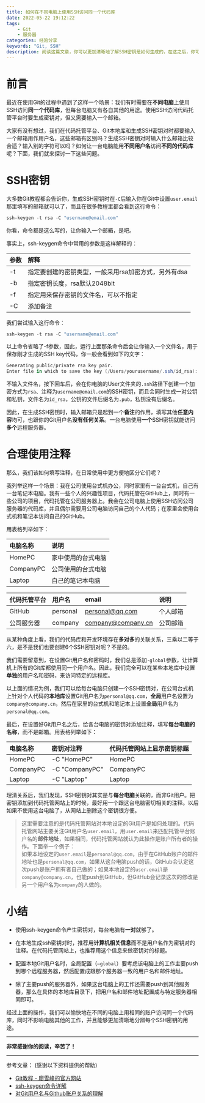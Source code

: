```yaml
---
title: 如何在不同电脑上使用SSH访问同一个代码库
date: 2022-05-22 19:12:22
tags:
    - Git
    - 服务器
categories: 经验分享
keywords: "Git, SSH"
description: 阅读这篇文章，你可以更加清晰地了解SSH密钥是如何生成的，在这之后，你可以尝试在不同的电脑上用相同的账户访问同一个代码库，同时不影响电脑其他的工作
---
```

# 前言
最近在使用Git的过程中遇到了这样一个场景：我们有时需要在**不同电脑**上使用SSH访问**同一个代码库**，但每台电脑又有各自其他的用途。使用SSH访问代码托管平台时要生成密钥对，但又需要输入一个邮箱。

大家有没有想过，我们在代码托管平台、Git本地库和生成SSH密钥对时都要输入一个邮箱用作用户名，这些邮箱有区别吗？生成SSH密钥对时输入什么邮箱比较合适？输入别的字符可以吗？如何让一台电脑能用**不同用户名**访问**不同的代码库**呢？下面，我们就来探讨一下这些问题。

# SSH密钥
大多数Git教程都会告诉你，生成SSH密钥时在`-C`后输入你在Git中设置`user.email`那里填写的邮箱就可以了，而且在很多教程里都会看到这行命令：

```powershell
ssh-keygen -t rsa -C "username@email.com"
```

你看，命令都是这么写的，让你输入一个邮箱，是吧。

事实上，ssh-keygen命令中常用的参数是这样解释的：

| 参数  | 解释                            |
|:----|:------------------------------|
| -t  | 指定要创建的密钥类型，一般采用rsa加密方式，另外有dsa |
| -b  | 指定密钥长度，rsa默认2048bit           |
| -f  | 指定用来保存密钥的文件名，可以不指定            |
| -C  | 添加备注                          |

我们尝试输入这行命令：

```powershell
ssh-keygen -t rsa -C "username@email.com"
```

以上命令省略了-f参数，因此，运行上面那条命令后会让你输入一个文件名，用于保存刚才生成的SSH key代码，你一般会看到如下的文字：

```powershell
Generating public/private rsa key pair.
Enter file in which to save the key (/Users/yourusername/.ssh/id_rsa): [Press enter]
```

不输入文件名，按下回车后，会在你电脑的User文件夹的`.ssh`路径下创建一个加密方式为`rsa`、注释为`username@email.com`的SSH密钥，而且会同时生成一对公钥和私钥，文件名为`id_rsa`，公钥的文件后缀名为`.pub`，私钥没有后缀名。

因此，在生成SSH密钥时，输入邮箱只是起到一个**备注**的作用，填写其他**任意内容**均可，也跟你的Git用户名**没有任何关系**。一台电脑使用**一个**SSH密钥就能访问**多个**远程服务器。

# 合理使用注释
那么，我们该如何填写注释，在日常使用中更方便地区分它们呢？

我列举这样一个场景：我在公司使用台式机办公，同时家里有一台台式机，自己有一台笔记本电脑。我有一些个人的兴趣性项目，代码托管在GitHub上，同时有一些公司的项目，代码托管在公司服务器上。我会在公司电脑上使用SSH访问公司服务器的代码库，并且偶尔需要用公司电脑访问自己的个人代码；在家里会使用台式机和笔记本访问自己的GitHub。

用表格列举如下：

| 电脑名称      | 说明        |
|:----------|:----------|
| HomePC    | 家中使用的台式电脑 |
| CompanyPC | 公司使用的台式电脑 |
| Laptop    | 自己的笔记本电脑  |

| 代码托管平台 | 用户名      | email              | 说明   |
|:-------|:---------|:-------------------|:-----|
| GitHub | personal | personal@qq.com    | 个人邮箱 |
| 公司服务器  | company  | company@company.cn | 公司邮箱 |

从某种角度上看，我们的代码库和开发环境存在**多对多**的关联关系，三乘以二等于六，是不是我们也要创建6个SSH密钥对呢？不是的。

我们需要留意到，在设置Git用户名和密码时，我们总是添加`-global`参数，让计算机上所有的Git库都使用同一个用户名。因此，我们完全可以在某些本地库中设置**单独**的用户名和密码，来访问特定的远程库。

以上面的情况为例，我们可以给每台电脑只创建一个SSH密钥对，在公司台式机上针对个人代码的**本地库**设置Git用户名为`personal@qq.com`，**全局**用户名设置为`company@company.cn`，然后在家里的台式机和笔记本上设置**全局**用户名为`personal@qq.com`。

最后，在设置好Git用户名之后，给各台电脑的密钥对添加注释，填写**每台电脑的名称**，而不是邮箱。用表格列举如下：

| 电脑名称      | 密钥对注释          | 代码托管网站上显示密钥标题 |
|:----------|:---------------|:--------------|
| HomePC    | -C "HomePC"    | HomePC        |
| CompanyPC | -C "CompanyPC" | CompanyPC     |
| Laptop    | -C "Laptop"    | Laptop        |

理清关系后，我们发现，SSH密钥对其实是与**每台电脑**关联的，而非Git用户。把密钥添加到代码托管网站上的时候，最好用一个跟这台电脑密切相关的注释。以后如果不使用这台电脑了，从网站上删除这个密钥很方便。
> 这里需要注意的是代码托管网站对本地设定的Git用户是如何处理的。代码托管网站主要关注Git用户名`user.email`，用`user.email`来匹配托管平台账户名的**邮件地址**，如果相同，代码托管网站就认为此操作是账户所有者的操作。下面举一个例子：  
如果本地设定的`user.email`是`personal@qq.com`，由于在GitHub账户的邮件地址也是`personal@qq.com`，如果从这台电脑push的话，GitHub会认定这次push是账户拥有者自己做的；如果本地设定的`user.email`是`company@company.cn`，也能push到GitHub，但GitHub会记录这次的修改是另一个用户名为`company`的人做的。

# 小结
- 使用ssh-keygen命令产生密钥对，每台电脑有**一对**就够了。

- 在本地生成ssh密钥对时，推荐用**计算机相关信息**而不是用户名作为密钥对的注释。在代码托管网站上，也推荐用这个信息来做密钥对的标题。

- 配置本地Git用户名时，全局配置（`–global`）要考虑该电脑上的工作主要push到哪个远程服务器，然后配置成跟那个服务器一致的用户名和邮件地址。

- 除了主要push的服务器外，如果这台电脑上的工作还需要push到其他服务器，那么在具体的本地库目录下，把用户名和邮件地址配置成与特定服务器相同即可。

经过上面的操作，我们可以愉快地在不同的电脑上用相同的账户访问同一个代码库，同时不影响电脑其他的工作，并且能够更加清晰地分辨每个SSH密钥的用途。

---
**非常感谢你的阅读，辛苦了！**

---
参考文章： (感谢以下资料提供的帮助)
- [Git教程 - 廖雪峰的官方网站](https://www.liaoxuefeng.com/wiki/896043488029600)
- [ssh-keygen命令详解](https://blog.csdn.net/qq_40932679/article/details/117487540)
- [对Git用户名与Github账户关系的理解](https://blog.csdn.net/belongtocode/article/details/100716812)
